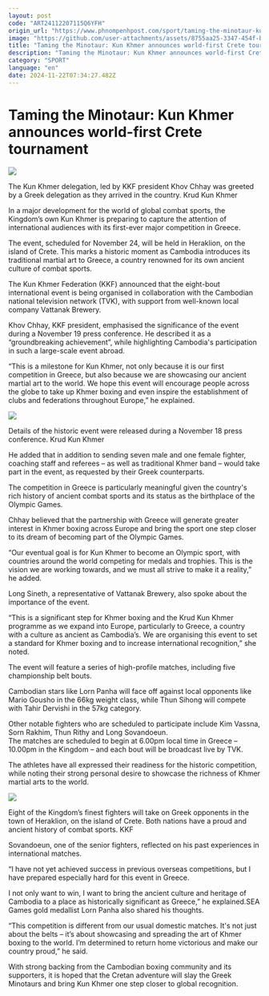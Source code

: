 ```yaml
---
layout: post
code: "ART24112207115Q6YFH"
origin_url: "https://www.phnompenhpost.com/sport/taming-the-minotaur-kun-khmer-announces-world-first-crete-tournament"
image: "https://github.com/user-attachments/assets/8755aa25-3347-454f-b6ba-fb0f0186340e"
title: "Taming the Minotaur: Kun Khmer announces world-first Crete tournament"
description: "​​Taming the Minotaur: Kun Khmer announces world-first Crete tournament​"
category: "SPORT"
language: "en"
date: 2024-11-22T07:34:27.482Z
---
```


# Taming the Minotaur: Kun Khmer announces world-first Crete tournament

![](https://github.com/user-attachments/assets/e774a77d-3aaa-42ef-9972-1c79e0c1fd89)

The Kun Khmer delegation, led by KKF president Khov Chhay was greeted by a Greek delegation as they arrived in the country. Krud Kun Khmer

In a major development for the world of global combat sports, the Kingdom’s own Kun Khmer is preparing to capture the attention of international audiences with its first-ever major competition in Greece.

The event, scheduled for November 24, will be held in Heraklion, on the island of Crete. This marks a historic moment as Cambodia introduces its traditional martial art to Greece, a country renowned for its own ancient culture of combat sports.

The Kun Khmer Federation (KKF) announced that the eight-bout international event is being organised in collaboration with the Cambodian national television network (TVK), with support from well-known local company Vattanak Brewery.

Khov Chhay, KKF president, emphasised the significance of the event during a November 19 press conference. He described it as a “groundbreaking achievement”, while highlighting Cambodia's participation in such a large-scale event abroad.

“This is a milestone for Kun Khmer, not only because it is our first competition in Greece, but also because we are showcasing our ancient martial art to the world. We hope this event will encourage people across the globe to take up Khmer boxing and even inspire the establishment of clubs and federations throughout Europe,” he explained.

![](https://github.com/user-attachments/assets/597346bf-f769-40da-b3a7-d2661311fc6b)

Details of the historic event were released during a November 18 press conference. Krud Kun Khmer

He added that in addition to sending seven male and one female fighter, coaching staff and referees – as well as traditional Khmer band – would take part in the event, as requested by their Greek counterparts.

The competition in Greece is particularly meaningful given the country's rich history of ancient combat sports and its status as the birthplace of the Olympic Games. 

Chhay believed that the partnership with Greece will generate greater interest in Khmer boxing across Europe and bring the sport one step closer to its dream of becoming part of the Olympic Games.

“Our eventual goal is for Kun Khmer to become an Olympic sport, with countries around the world competing for medals and trophies. This is the vision we are working towards, and we must all strive to make it a reality,” he added.

Long Sineth, a representative of Vattanak Brewery, also spoke about the importance of the event.

“This is a significant step for Khmer boxing and the Krud Kun Khmer programme as we expand into Europe, particularly to Greece, a country with a culture as ancient as Cambodia’s. We are organising this event to set a standard for Khmer boxing and to increase international recognition,” she noted.

The event will feature a series of high-profile matches, including five championship belt bouts.

Cambodian stars like Lorn Panha will face off against local opponents like Mario Gousho in the 66kg weight class, while Thun Sihong will compete with Tahir Dervishi in the 57kg category.

Other notable fighters who are scheduled to participate include Kim Vassna, Sorn Rakhim, Thun Rithy and Long Sovandoeun.   
The matches are scheduled to begin at 6.00pm local time in Greece – 10.00pm in the Kingdom – and each bout will be broadcast live by TVK.

The athletes have all expressed their readiness for the historic competition, while noting their strong personal desire to showcase the richness of Khmer martial arts to the world.

![](https://github.com/user-attachments/assets/b2bbe707-e61a-42da-8813-d88732cd0359)

Eight of the Kingdom’s finest fighters will take on Greek opponents in the town of Heraklion, on the island of Crete. Both nations have a proud and ancient history of combat sports. KKF

Sovandoeun, one of the senior fighters, reflected on his past experiences in international matches.

“I have not yet achieved success in previous overseas competitions, but I have prepared especially hard for this event in Greece. 

I not only want to win, I want to bring the ancient culture and heritage of Cambodia to a place as historically significant as Greece,” he explained.SEA Games gold medallist Lorn Panha also shared his thoughts.

“This competition is different from our usual domestic matches. It's not just about the belts – it’s about showcasing and spreading the art of Khmer boxing to the world. I’m determined to return home victorious and make our country proud,” he said.

With strong backing from the Cambodian boxing community and its supporters, it is hoped that the Cretan adventure will slay the Greek Minotaurs and bring Kun Khmer one step closer to global recognition.